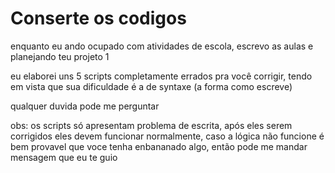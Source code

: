 # Conserte os codigos

enquanto eu ando ocupado com atividades de escola, escrevo as aulas e planejando teu projeto 1

eu elaborei uns 5 scripts completamente errados pra você corrigir, tendo em vista que sua dificuldade é a de syntaxe (a forma como escreve)

qualquer duvida pode me perguntar

obs: os scripts só apresentam problema de escrita, após eles serem corrigidos eles devem funcionar normalmente, caso a lógica não funcione é bem provavel que voce tenha enbananado algo, então pode me mandar mensagem que eu te guio
